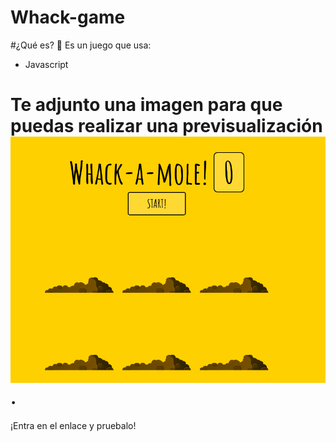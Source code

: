 # Whack-game

#¿Qué es? 🧐
Es un juego que usa:

- Javascript

# Te adjunto una imagen para que puedas realizar una previsualización ![Alt text](./images/readme.png?raw=true 'Optional Title').

¡Entra en el enlace y pruebalo!
